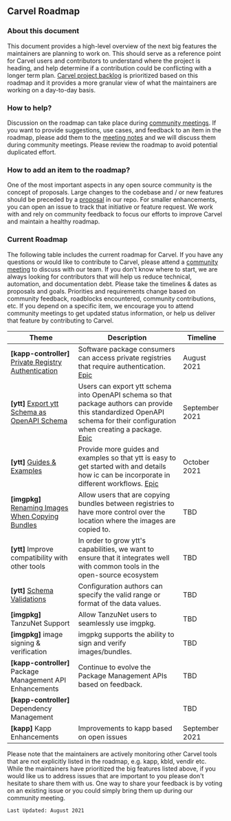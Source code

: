 ## Carvel Roadmap

### About this document
This document provides a high-level overview of the next big features the maintainers are planning to work on. This should serve as a reference point for Carvel users and contributors to understand where the project is heading, and help determine if a contribution could be conflicting with a longer term plan. [Carvel project backlog](https://app.zenhub.com/workspaces/carvel-backlog-6013063a24147d0011410709/) is prioritized based on this roadmap and it provides a more granular view of what the maintainers are working on a day-to-day basis.  

### How to help?
Discussion on the roadmap can take place during [community meetings](https://carvel.dev/community/). If you want to provide suggestions, use cases, and feedback to an item in the roadmap, please add them to the [meeting notes](https://hackmd.io/F7g3RT2hR3OcIh-Iznk2hw) and we will discuss them during community meetings. Please review the roadmap to avoid potential duplicated effort.

### How to add an item to the roadmap?
One of the most important aspects in any open source community is the concept of proposals. Large changes to the codebase and / or new features should be preceded by a [proposal](https://github.com/vmware-tanzu/carvel-community/tree/develop/proposals) in our repo.
For smaller enhancements, you can open an issue to track that initiative or feature request.
We work with and rely on community feedback to focus our efforts to improve Carvel and maintain a healthy roadmap.

### Current Roadmap
The following table includes the current roadmap for Carvel. If you have any questions or would like to contribute to Carvel, please attend a [community meeting](https://carvel.dev/community/) to discuss with our team. If you don't know where to start, we are always looking for contributors that will help us reduce technical, automation, and documentation debt.
Please take the timelines & dates as proposals and goals. Priorities and requirements change based on community feedback, roadblocks encountered, community contributions, etc. If you depend on a specific item, we encourage you to attend community meetings to get updated status information, or help us deliver that feature by contributing to Carvel.

|Theme|Description|Timeline|
|---|---|---|
|**[kapp-controller]** [Private Registry Authentication](https://github.com/vmware-tanzu/carvel/pull/208) | Software package consumers can access private registries that require authentication. [Epic](https://app.zenhub.com/workspaces/carvel-backlog-6013063a24147d0011410709/board?epics=220090417_145&filterLogic=any&repos=220090417,238705413) | August 2021 |
|**[ytt]** [Export ytt Schema as OpenAPI Schema](https://github.com/vmware-tanzu/carvel/pull/198) |Users can export ytt schema into OpenAPI schema so that package authors can provide this standardized OpenAPI schema for their configuration when creating a package. [Epic](https://app.zenhub.com/workspaces/carvel-backlog-6013063a24147d0011410709/issues/vmware-tanzu/carvel-ytt/357) |September 2021|
|**[ytt]** [Guides & Examples](https://github.com/vmware-tanzu/carvel-ytt/issues/314) | Provide more guides and examples so that ytt is easy to get started with and details how ic can be incorporate in different workflows. [Epic](https://app.zenhub.com/workspaces/carvel-backlog-6013063a24147d0011410709/board?epics=173207060_314&filterLogic=any&repos=173207060) | October 2021|
|**[imgpkg]** [Renaming Images When Copying Bundles](https://github.com/vmware-tanzu/carvel-community/tree/003-copy-bundles-with-rename/proposals/imgpkg/003-copy-bundles-with-rename) | Allow users that are copying bundles between registries to have more control over the location where the images are copied to. |TBD|
|**[ytt]** Improve compatibility with other tools | In order to grow ytt's capabilities, we want to ensure that it integrates well with common tools in the open-source ecosystem |TBD|
|**[ytt]** [Schema Validations](https://hackmd.io/pODV3wzbT56MbQTxbQOOKQ#Part-7-Validating-Documents)|Configuration authors can specify the valid range or format of the data values. |TBD|
|**[imgpkg]** TanzuNet Support | Allow TanzuNet users to seamlessly use imgpkg. |TBD|
|**[imgpkg]** image signing & verification | imgpkg supports the ability to sign and verify images/bundles. |TBD|
|**[kapp-controller]** Package Management API Enhancements | Continue to evolve the Package Management APIs based on feedback. | TBD |
|**[kapp-controller]** Dependency Management |  | TBD |
|**[kapp]** Kapp Enhancements | Improvements to kapp based on open issues | September 2021 |

Please note that the maintainers are actively monitoring other Carvel tools that are not explicitly listed in the roadmap, e.g. kapp, kbld, vendir etc. While the maintainers have prioritized the big features listed above, if you would like us to address issues that are important to you please don't hesitate to share them with us. One way to share your feedback is by voting on an existing issue or you could simply bring them up during our community meeting.

`Last Updated: August 2021`
